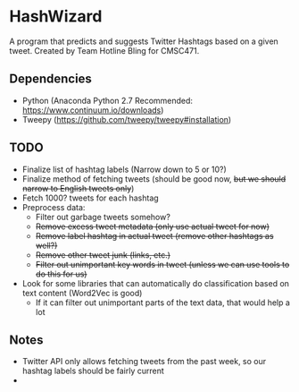 # HashWizard
A program that predicts and suggests Twitter Hashtags based on a given tweet. Created by Team Hotline Bling for CMSC471.

## Dependencies
 - Python (Anaconda Python 2.7 Recommended: https://www.continuum.io/downloads)
 - Tweepy (https://github.com/tweepy/tweepy#installation)

## TODO
 - Finalize list of hashtag labels (Narrow down to 5 or 10?)
 - Finalize method of fetching tweets (should be good now, ~~but we should narrow to English tweets only~~)
 - Fetch 1000? tweets for each hashtag
 - Preprocess data:
    - Filter out garbage tweets somehow?
    - ~~Remove excess tweet metadata (only use actual tweet for now)~~
    - ~~Remove label hashtag in actual tweet (remove other hashtags as well?)~~
    - ~~Remove other tweet junk (links, etc.)~~
    - ~~Filter out unimportant key words in tweet (unless we can use tools to do this for us)~~
 - Look for some libraries that can automatically do classification based on text content (Word2Vec is good)
    - If it can filter out unimportant parts of the text data, that would help a lot

## Notes
 - Twitter API only allows fetching tweets from the past week, so our hashtag labels should be fairly current
 - 